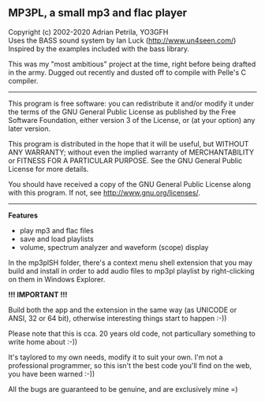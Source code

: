 ## MP3PL, a small mp3 and flac player

Copyright (c) 2002-2020 Adrian Petrila, YO3GFH<br>
Uses the BASS sound system by Ian Luck (<http://www.un4seen.com/>)<br>
Inspired by the examples included with the bass library.

This was my "most ambitious" project at the time, right before being
drafted in the army. Dugged out recently and dusted off to compile with
Pelle's C compiler.

-------

This program is free software: you can redistribute it and/or modify
it under the terms of the GNU General Public License as published by
the Free Software Foundation, either version 3 of the License, or
(at your option) any later version.

This program is distributed in the hope that it will be useful,
but WITHOUT ANY WARRANTY; without even the implied warranty of
MERCHANTABILITY or FITNESS FOR A PARTICULAR PURPOSE.  See the
GNU General Public License for more details.

You should have received a copy of the GNU General Public License
along with this program.  If not, see <http://www.gnu.org/licenses/>.

-------

**Features**

* play mp3 and flac files
* save and load playlists
* volume, spectrum analyzer and waveform (scope) display

In the mp3plSH folder, there's a context menu shell extension 
that you may build and install in order to add audio files to mp3pl playlist
by right-clicking on them in Windows Explorer. 

**!!! IMPORTANT !!!** 

Build both the app and the extension in the same way (as UNICODE or ANSI, 32 or 64 bit),
otherwise interesting things start to happen :-))

Please note that this is cca. 20 years old code, not particullary something
to write home about :-))

It's taylored to my own needs, modify it to suit your own. I'm not a professional programmer,
so this isn't the best code you'll find on the web, you have been warned :-))

All the bugs are guaranteed to be genuine, and are exclusively mine =)
